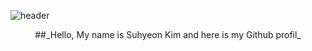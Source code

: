 
![header](https://capsule-render.vercel.app/api?type=Waving&color=gradient&height=300&section=header&text=Welcome!&fontSize=100&fontAlign=70&fontAlignY=40)

<div align="center">
  ##_Hello, My name is Suhyeon Kim and here is my Github profil_
  </div>
<!--
**tngus3197/tngus3197** is a ✨ _special_ ✨ repository because its `README.md` (this file) appears on your GitHub profile.

Here are some ideas to get you started:

- 🔭 I’m currently working on ...
- 🌱 I’m currently learning ...
- 👯 I’m looking to collaborate on ...
- 🤔 I’m looking for help with ...
- 💬 Ask me about ...
- 📫 How to reach me: ...
- 😄 Pronouns: ...
- ⚡ Fun fact: ...
-->

